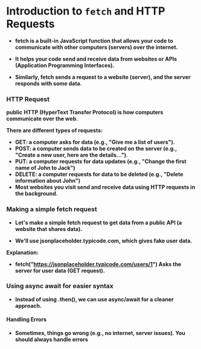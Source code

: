 # **Introduction to `fetch` and HTTP Requests﻿**



* **fetch is a built-in JavaScript function that allows your code to communicate with other computers (servers) over the internet.**



* **It helps your code send and receive data from websites or APIs (Application Programming Interfaces).**



* **Similarly, fetch sends a request to a website (server), and the server responds with some data.**



### **HTTP Request**

**﻿public**
**HTTP (HyperText Transfer Protocol) is how computers communicate over the web.**

**There are different types of requests:**

* **GET: a computer asks for data (e.g., "Give me a list of users").**
* **POST: a computer sends data to be created on the server (e.g., "Create a new user, here are the details...").**
* **PUT: a computer requests for data updates (e.g., "Change the first name of John to Jack")**
* **DELETE: a computer requests for data to be deleted (e.g., "Delete information about John")**
* **Most websites you visit send and receive data using HTTP requests in the background.**



### **Making a simple fetch request﻿**

* **Let's make a simple fetch request to get data from a public API (a website that shares data).**



* **We'll use jsonplaceholder.typicode.com, which gives fake user data.**



**Explanation:**



* **fetch("https://jsonplaceholder.typicode.com/users/1") Asks the server for user data (GET request).**



### **Using async await for easier syntax﻿**

* **Instead of using .then(), we can use async/await for a cleaner approach.**



#### **Handling Errors﻿**

* **Sometimes, things go wrong (e.g., no internet, server issues). You should always handle errors**
